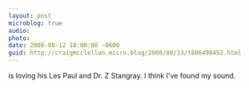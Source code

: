 ```yaml
---
layout: post
microblog: true
audio: 
photo: 
date: 2008-08-12 18:00:00 -0600
guid: http://craigmcclellan.micro.blog/2008/08/13/t886498452.html
---
```

is loving his Les Paul and Dr. Z Stangray.  I think I've found my sound.
